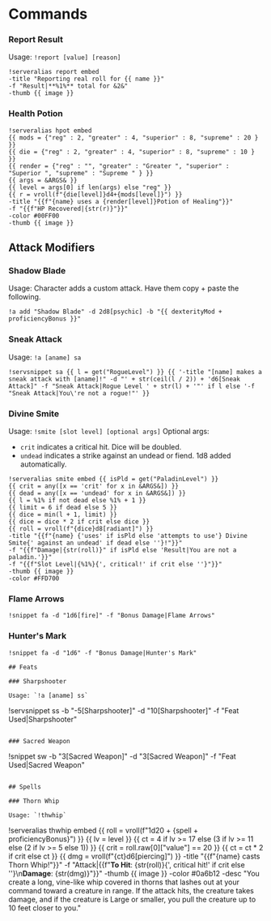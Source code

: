 # Commands

### Report Result

Usage: `!report [value] [reason]`

```
!serveralias report embed
-title "Reporting real roll for {{ name }}"
-f "Result|**%1%** total for &2&"
-thumb {{ image }}
```

### Health Potion

```
!serveralias hpot embed
{{ mods = {"reg" : 2, "greater" : 4, "superior" : 8, "supreme" : 20 } }}
{{ die = {"reg" : 2, "greater" : 4, "superior" : 8, "supreme" : 10 } }}
{{ render = {"reg" : "", "greater" : "Greater ", "superior" : "Superior ", "supreme" : "Supreme " } }}
{{ args = &ARGS& }}
{{ level = args[0] if len(args) else "reg" }}
{{ r = vroll(f"{die[level]}d4+{mods[level]}") }}
-title "{{f"{name} uses a {render[level]}Potion of Healing"}}"
-f "{{f"HP Recovered|{str(r)}"}}"
-color #00FF00
-thumb {{ image }}
```

## Attack Modifiers

### Shadow Blade

Usage: Character adds a custom attack. Have them copy + paste the following.

```!a add "Shadow Blade" -d 2d8[psychic] -b "{{ dexterityMod + proficiencyBonus }}"```

### Sneak Attack

Usage: `!a [aname] sa`

```
!servsnippet sa {{ l = get("RogueLevel") }} {{ '-title "[name] makes a sneak attack with [aname]!" -d "' + str(ceil(l / 2)) + 'd6[Sneak Attack]" -f "Sneak Attack|Rogue Level ' + str(l) + '"' if l else '-f "Sneak Attack|You\'re not a rogue!"' }}
```

### Divine Smite

Usage: `!smite [slot level] [optional args]`
Optional args:

- `crit` indicates a critical hit. Dice will be doubled.
- `undead` indicates a strike against an undead or fiend. 1d8 added automatically.

```
!serveralias smite embed {{ isPld = get("PaladinLevel") }}
{{ crit = any([x == 'crit' for x in &ARGS&]) }}
{{ dead = any([x == 'undead' for x in &ARGS&]) }}
{{ l = %1% if not dead else %1% + 1 }}
{{ limit = 6 if dead else 5 }}
{{ dice = min(l + 1, limit) }}
{{ dice = dice * 2 if crit else dice }}
{{ roll = vroll(f"{dice}d8[radiant]") }}
-title "{{f"{name} {'uses' if isPld else 'attempts to use'} Divine Smite{' against an undead' if dead else ''}!"}}"
-f "{{f"Damage|{str(roll)}" if isPld else 'Result|You are not a paladin.'}}"
-f "{{f"Slot Level|{%1%}{', critical!' if crit else ''}"}}"
-thumb {{ image }}
-color #FFD700
```

### Flame Arrows

```
!snippet fa -d "1d6[fire]" -f "Bonus Damage|Flame Arrows"
```

### Hunter's Mark

```
!snippet fa -d "1d6" -f "Bonus Damage|Hunter's Mark"

## Feats

### Sharpshooter

Usage: `!a [aname] ss`

```
!servsnippet ss -b "-5[Sharpshooter]" -d "10[Sharpshooter]" -f "Feat Used|Sharpshooter"
```

### Sacred Weapon

```
!snippet sw -b "3[Sacred Weapon]" -d "3[Sacred Weapon]" -f "Feat Used|Sacred Weapon"
```

## Spells

### Thorn Whip

Usage: `!thwhip`

```
!serveralias thwhip embed {{ roll = vroll(f"1d20 + {spell + proficiencyBonus}") }}
{{ lv = level }}
{{ ct = 4 if lv >= 17 else (3 if lv >= 11 else (2 if lv >= 5 else 1)) }}
{{ crit = roll.raw[0]["value"] == 20 }}
{{ ct = ct * 2 if crit else ct }}
{{ dmg = vroll(f"{ct}d6[piercing]") }}
-title "{{f"{name} casts Thorn Whip!"}}"
-f "Attack|{{f"**To Hit**: {str(roll)}{', critical hit!' if crit else ''}\n**Damage**: {str(dmg)}"}}"
-thumb {{ image }}
-color #0a6b12
-desc "You create a long, vine-like whip covered in thorns that lashes out at your command toward a creature in range. If the attack hits, the creature takes damage, and if the creature is Large or smaller, you pull the creature up to 10 feet closer to you."
```
